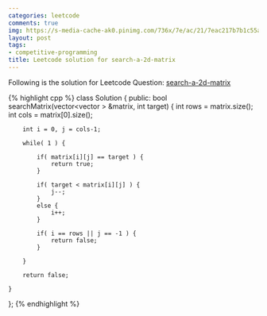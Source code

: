 ```yaml
---
categories: leetcode
comments: true
img: https://s-media-cache-ak0.pinimg.com/736x/7e/ac/21/7eac217b7b1c55ab7fd56758e4e181be.jpg
layout: post
tags:
- competitive-programming
title: Leetcode solution for search-a-2d-matrix
---
```


Following is the solution for Leetcode Question: [search-a-2d-matrix](https://leetcode.com/problems/search-a-2d-matrix/)

{% highlight cpp %}
class Solution {
public:
    bool searchMatrix(vector<vector<int> > &matrix, int target) {
        int rows = matrix.size();
        int cols = matrix[0].size();
        
        int i = 0, j = cols-1;
        
        while( 1 ) {
            
            if( matrix[i][j] == target ) {
                return true;
            }
            
            if( target < matrix[i][j] ) {
                j--;
            }
            else {
                i++;
            }
            
            if( i == rows || j == -1 ) {
                return false;
            }
            
        }
        
        return false;
        
    }
};
{% endhighlight %}